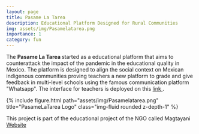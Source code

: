```yaml
---
layout: page
title: Pasame La Tarea
description: Educational Platform Designed for Rural Communities
img: assets/img/Pasamelatarea.png
importance: 1
category: fun
---
```


The <b>Pasame La Tarea </b> started as a educational platform that aims to counterattack the impact of the pandemic in the educational quality in Mexico.
The platform is designed to align the social context on Mexican indigenous communities proving teachers a new platform to grade and give feedback in multi-level schools using the famous communication platform "Whatsapp". The interface for teachers is deployed on this <a href=https://pasamelatarea.online/login>link </a>.


<div class="row">
    <div class="col-sm mt-3 mt-md-0">
        {% include figure.html path="assets/img/Pasamelatarea.png" title="PasameLaTarea Logo" class="img-fluid rounded z-depth-1" %}
    </div>
</div>

This project is part of the educational project of the NGO called Magtayani <a href="https://www.magtayani.org"> Website </a>
